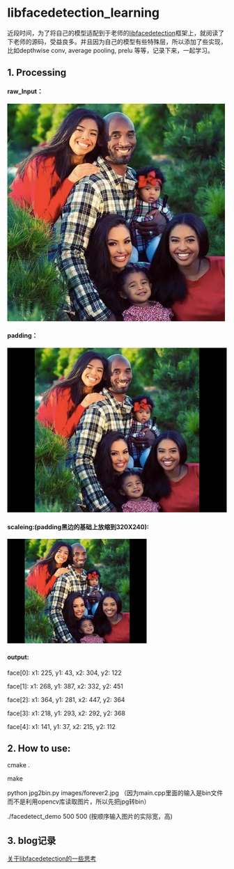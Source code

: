 # libfacedetection_learning

近段时间，为了将自己的模型适配到于老师的[libfacedetection](https://github.com/ShiqiYu/libfacedetection)框架上，就阅读了下老师的源码，受益良多。并且因为自己的模型有些特殊层，所以添加了些实现，比如depthwise conv, average pooling, prelu 等等，记录下来，一起学习。

## 1. Processing

#### raw_Input：

![image](https://github.com/Rick51/libfacedetection_learning/blob/master/images/forever2.jpg)

#### padding：

![image](https://github.com/Rick51/libfacedetection_learning/blob/master/images/padding.png)

#### scaleing:(padding黑边的基础上放缩到320X240):

![image](https://github.com/Rick51/libfacedetection_learning/blob/master/images/scaleing.png)

#### output:

face[0]: x1: 225, y1: 43, x2: 304, y2: 122

face[1]: x1: 268, y1: 387, x2: 332, y2: 451

face[2]: x1: 364, y1: 281, x2: 447, y2: 364

face[3]: x1: 218, y1: 293, x2: 292, y2: 368

face[4]: x1: 141, y1: 37, x2: 215, y2: 112



## 2. How to use:

cmake .

make

python jpg2bin.py  images/forever2.jpg （因为main.cpp里面的输入是bin文件而不是利用opencv库读取图片，所以先把jpg转bin）

./facedetect_demo 500 500 (按顺序输入图片的实际宽，高)



## 3. blog记录

[关于libfacedetection的一些思考](https://blog.csdn.net/weixin_42616332/article/details/103171233)
